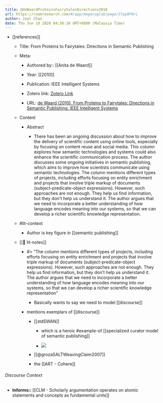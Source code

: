 ```yaml
---
title: @deWaardProteinsFairytalesDirections2010
url: https://roamresearch.com/#/app/megacoglab/page/Slep8P0rL
author: Joel Chan
date: Thu Jun 18 2020 04:30:16 GMT+0800 (Malaysia Time)
---
```


- [[references]]

    - Title: From Proteins to Fairytales: Directions in Semantic Publishing

    - Meta:

        - Authored by:: [[Anita de Waard]]

        - Year: [[2010]]

        - Publication: IEEE Intelligent Systems

        - Zotero link: [Zotero Link](zotero://select/items/6_Z9QWKR6E)

        - URL: [de Waard (2010). From Proteins to Fairytales: Directions in Semantic Publishing. IEEE Intelligent Systems](https://ieeexplore.ieee.org/document/5456415)

    - Content

        - Abstract

            - There has been an ongoing discussion about how to improve the delivery of scientific content using online tools, especially by focusing on content reuse and social media. This column explores how semantic technologies and systems could also enhance the scientific communication process. The author discusses some ongoing initiatives in semantic publishing, which aims to improve how scientists communicate using semantic technologies. The column mentions different types of projects, including efforts focusing on entity enrichment and projects that involve triple markup of documents (subject-predicate-object expressions). However, such approaches are not enough. They help us find information, but they don't help us understand it. The author argues that we need to incorporate a better understanding of how language encodes meaning into our systems, so that we can develop a richer scientific knowledge representation.

    - #lit-context

        - Author is key figure in [[semantic publishing]]

    - [[📝 lit-notes]]

        - #> "The column mentions different types of projects, including efforts focusing on entity enrichment and projects that involve triple markup of documents (subject-predicate-object expressions). However, such approaches are not enough. They help us find information, but they don't help us understand it. The author argues that we need to incorporate a better understanding of how language encodes meaning into our systems, so that we can develop a richer scientific knowledge representation"

            - Basically wants to say we need to model [[discourse]]

        - mentions exemplars of [[discourse]]

            - [[stdSWAN]]

                - which is a heroic #example-of [[specialized curator model of semantic publishing]]

                - ![](https://firebasestorage.googleapis.com/v0/b/firescript-577a2.appspot.com/o/imgs%2Fapp%2Fmegacoglab%2FyeTGkZb5eB.png?alt=media&token=7da3494b-0159-4ec4-b93a-52f00f61fcb7)

            - [[@grozaSALTWeavingClaim2007]]

            - the [[ART - Cohere]]

###### Discourse Context

- **Informs::** [[CLM - Scholarly argumentation operates on atomic statements and concepts as fundamental units]]
